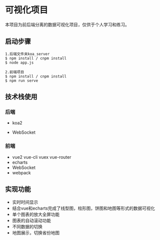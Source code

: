 # 可视化项目

本项目为前后端分离的数据可视化项目，仅供于个人学习和练习。



## 启动步骤

```
1.后端文件夹koa_server
$ npm install / cnpm install
$ node app.js

2.前端项目
$ npm install / cnpm install
$ npm run serve 
```



## 技术栈使用

### 后端

- koa2

- WebSocket

### 前端

- vue2   vue-cli   vuex vue-router
- echarts
- WebSocket
- webpack



## 实现功能

- 实时时间显示
- 结合vue和echarts完成了线型图，柱形图，饼图和地图等形式的数据可视化
- 单个图表的放大全屏功能
- 图表的自动滚动功能
- 不同数据的切换
- 地图展示，切换省份地图